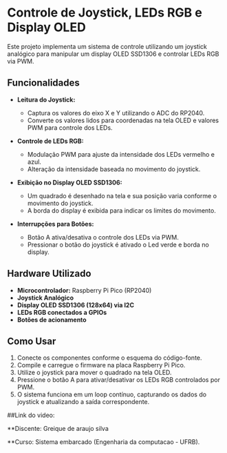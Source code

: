 # Controle de Joystick, LEDs RGB e Display OLED

Este projeto implementa um sistema de controle utilizando um joystick analógico para manipular um display OLED SSD1306 e controlar LEDs RGB via PWM.

## Funcionalidades

- **Leitura do Joystick:**

  - Captura os valores do eixo X e Y utilizando o ADC do RP2040.
  - Converte os valores lidos para coordenadas na tela OLED e valores PWM para controle dos LEDs.

- **Controle de LEDs RGB:**

  - Modulação PWM para ajuste da intensidade dos LEDs vermelho e azul.
  - Alteração da intensidade baseada no movimento do joystick.

- **Exibição no Display OLED SSD1306:**

  - Um quadrado é desenhado na tela e sua posição varia conforme o movimento do joystick.
  - A borda do display é exibida para indicar os limites do movimento.

- **Interrupções para Botões:**

  - Botão A ativa/desativa o controle dos LEDs via PWM.
  - Pressionar o botão do joystick é ativado o Led verde e borda no display.

## Hardware Utilizado

- **Microcontrolador:** Raspberry Pi Pico (RP2040)
- **Joystick Analógico**
- **Display OLED SSD1306 (128x64) via I2C**
- **LEDs RGB conectados a GPIOs**
- **Botões de acionamento**

## Como Usar

1. Conecte os componentes conforme o esquema do código-fonte.
2. Compile e carregue o firmware na placa Raspberry Pi Pico.
3. Utilize o joystick para mover o quadrado na tela OLED.
4. Pressione o botão A para ativar/desativar os LEDs RGB controlados por PWM.
5. O sistema funciona em um loop contínuo, capturando os dados do joystick e atualizando a saída correspondente.

##Link do video:





**Discente: Greique de araujo silva

**Curso: Sistema embarcado (Engenharia da computacao - UFRB).

